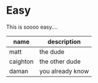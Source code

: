 # Easy
This is soooo easy....

| name | description |
| --- | --- |
| matt | the dude |
| caighton | the other dude |
| daman | you already know |
